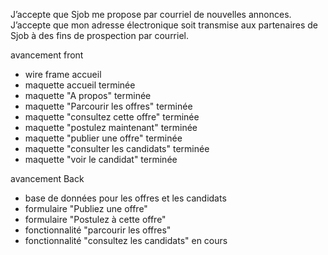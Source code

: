 J’accepte que Sjob me propose par courriel de nouvelles annonces.
J’accepte que mon adresse électronique soit transmise aux partenaires de Sjob à des fins de prospection par courriel.

avancement front

- wire frame accueil
- maquette accueil terminée
- maquette "A propos" terminée
- maquette "Parcourir les offres" terminée
- maquette "consultez cette offre" terminée
- maquette "postulez maintenant" terminée
- maquette "publier une offre" terminée
- maquette "consulter les candidats" terminée
- maquette "voir le candidat" terminée

avancement Back 

- base de données pour les offres et les candidats
- formulaire "Publiez une offre"
- formulaire "Postulez à cette offre"
- fonctionnalité "parcourir les offres"
- fonctionnalité "consultez les candidats" en cours